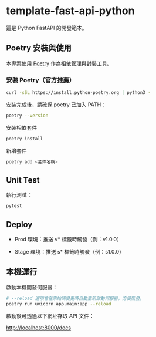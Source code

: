 # template-fast-api-python

這是 Python FastAPI 的開發範本。

## Poetry 安裝與使用

本專案使用 [Poetry](https://python-poetry.org/) 作為相依管理與封裝工具。

### 安裝 Poetry（官方推薦）

```bash
curl -sSL https://install.python-poetry.org | python3 -
```

安裝完成後，請確保 poetry 已加入 PATH：

```bash
poetry --version
```

安裝相依套件

```bash
poetry install
```

新增套件
```bash
poetry add <套件名稱>
```

## Unit Test

執行測試：

```bash
pytest
```

## Deploy

- Prod 環境：推送 v* 標籤時觸發（例：v1.0.0）

- Stage 環境：推送 s* 標籤時觸發（例：s1.0.0）

## 本機運行
啟動本機開發伺服器：

```bash
# --reload 選項會在原始碼變更時自動重新啟動伺服器，方便開發。
poetry run uvicorn app.main:app --reload
```

啟動後可透過以下網址存取 API 文件：

[http://localhost:8000/docs](http://localhost:8000/docs)
